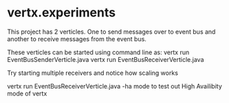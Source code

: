 # vertx.experiments

This project has 2 verticles. One to send messages over to event bus and another to receive messages from the event bus.

These verticles can be started using command line as:
vertx run EventBusSenderVerticle.java
vertx run EventBusReceiverVerticle.java


Try starting multiple receivers and notice how scaling works

vertx run EventBusReceiverVerticle.java -ha mode to test out High Availibity mode of vertx

